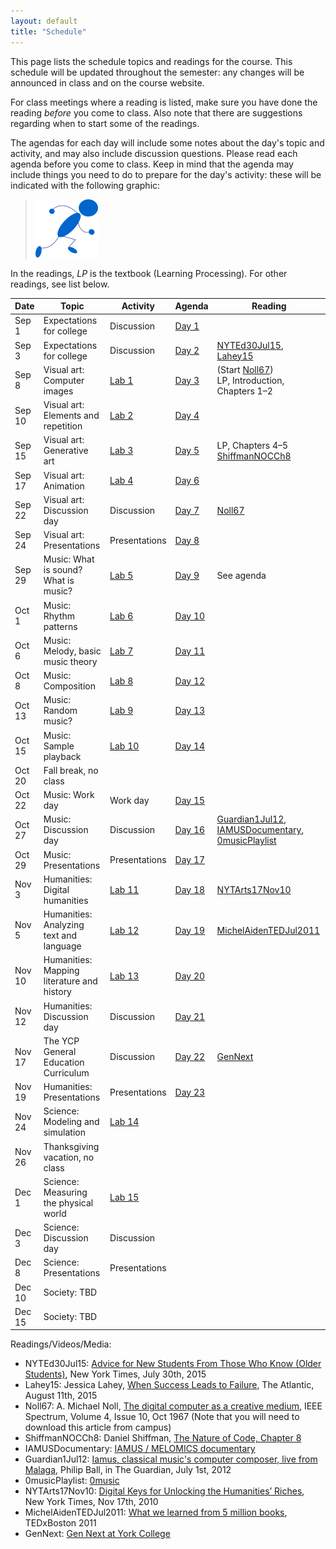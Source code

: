 ```yaml
---
layout: default
title: "Schedule"
---
```


This page lists the schedule topics and readings for the course.  This schedule will be updated throughout the semester: any changes will be announced in class and on the course website.

For class meetings where a reading is listed, make sure you have done the reading *before* you come to class.  Also note that there are suggestions regarding when to start some of the readings.

The agendas for each day will include some notes about the day's topic and activity, and may also include discussion questions.  Please read each agenda before you come to class.  Keep in mind that the agenda may include things you need to do to prepare for the day's activity: these will be indicated with the following graphic:

> <a href="https://www.youtube.com/watch?v=J8Ofr0IKiZg"><img src="agenda/img/getready.png" alt="Get ready!"></a>

In the readings, *LP* is the textbook (Learning Processing).  For other readings, see list below.

Date | Topic | Activity | Agenda | Reading
---- | ----- | -------- | -------| -------
Sep 1 | Expectations for college | Discussion | [Day 1](agenda/day01.html) | 
Sep 3 | Expectations for college | Discussion | [Day 2](agenda/day02.html) | [NYTEd30Jul15](http://www.nytimes.com/2015/08/02/education/edlife/advice-for-new-students-from-those-who-know-old-students.html), [Lahey15](http://www.theatlantic.com/education/archive/2015/08/when-success-leads-to-failure/400925/)
Sep 8 | Visual art: Computer images | [Lab 1](labs/lab01.html) | [Day 3](agenda/day03.html) | (Start [Noll67](http://ieeexplore.ieee.org/xpl/articleDetails.jsp?arnumber=5217127))<br> LP, Introduction, Chapters 1&ndash;2
Sep 10 | Visual art: Elements and repetition | [Lab 2](labs/lab02.html) | [Day 4](agenda/day04.html) | 
Sep 15 | Visual art: Generative art | [Lab 3](labs/lab03.html) | [Day 5](agenda/day05.html) | LP, Chapters 4&ndash;5<br>[ShiffmanNOCCh8](http://natureofcode.com/book/chapter-8-fractals/)
Sep 17 | Visual art: Animation | [Lab 4](labs/lab04.html) | [Day 6](agenda/day06.html) | 
Sep 22 | Visual art: Discussion day | Discussion | [Day 7](agenda/day07.html) | [Noll67](http://ieeexplore.ieee.org/xpl/articleDetails.jsp?arnumber=5217127&queryText=the+digital+computer+as+a+creative+medium&newsearch=true&searchField=Search_All)
Sep 24 | Visual art: Presentations | Presentations | [Day 8](agenda/day08.html)
Sep 29 | Music: What is sound? What is music? | [Lab 5](labs/lab05.html) | [Day 9](agenda/day09.html) | See agenda
Oct 1 | Music: Rhythm patterns | [Lab 6](labs/lab06.html) | [Day 10](agenda/day10.html)
Oct 6 | Music: Melody, basic music theory | [Lab 7](labs/lab07.html) | [Day 11](agenda/day11.html)
Oct 8 | Music: Composition | [Lab 8](labs/lab08.html) | [Day 12](agenda/day12.html)
Oct 13 | Music: Random music? | [Lab 9](labs/lab09.html) | [Day 13](agenda/day13.html)
Oct 15 | Music: Sample playback | [Lab 10](labs/lab10.html) | [Day 14](agenda/day14.html)
Oct 20 | Fall break, no class
Oct 22 | Music: Work day | Work day | [Day 15](agenda/day15.html)
Oct 27 | Music: Discussion day | Discussion | [Day 16](agenda/day16.html) |  [Guardian1Jul12](http://www.theguardian.com/music/2012/jul/01/iamus-computer-composes-classical-music), [IAMUSDocumentary](https://www.youtube.com/watch?v=ETGDbWvWCbM), [0musicPlaylist](https://www.youtube.com/watch?v=SxvV5zn7e9s)
Oct 29 | Music: Presentations | Presentations | [Day 17](agenda/day17.html)
Nov 3 | Humanities: Digital humanities | [Lab 11](labs/lab11.html) | [Day 18](agenda/day18.html) | [NYTArts17Nov10](http://www.nytimes.com/2010/11/17/arts/17digital.html)
Nov 5 | Humanities: Analyzing text and language | [Lab 12](labs/lab12.html) | [Day 19](agenda/day19.html) | [MichelAidenTEDJul2011](https://www.ted.com/talks/what_we_learned_from_5_million_books?language=en#t-512521)
Nov 10 | Humanities: Mapping literature and history | [Lab 13](labs/lab13.html) | [Day 20](agenda/day20.html)
Nov 12 | Humanities: Discussion day | Discussion | [Day 21](agenda/day21.html)
Nov 17 | The YCP General Education Curriculum | Discussion | [Day 22](agenda/day22.html) | [GenNext](http://www.ycp.edu/academics/gen-next/)
Nov 19 | Humanities: Presentations | Presentations | [Day 23](agenda/day23.html)
Nov 24 | Science: Modeling and simulation | [Lab 14](labs/lab14.html)
Nov 26 | Thanksgiving vacation, no class
Dec 1 | Science: Measuring the physical world | [Lab 15](labs/lab15.html)
Dec 3 | Science: Discussion day | Discussion
Dec 8 | Science: Presentations | Presentations
Dec 10 | Society: TBD
Dec 15 | Society: TBD

Readings/Videos/Media:

* NYTEd30Jul15: [Advice for New Students From Those Who Know (Older Students)](http://www.nytimes.com/2015/08/02/education/edlife/advice-for-new-students-from-those-who-know-old-students.html), New York Times, July 30th, 2015
* Lahey15: Jessica Lahey, [When Success Leads to Failure](http://www.theatlantic.com/education/archive/2015/08/when-success-leads-to-failure/400925/), The Atlantic, August 11th, 2015
* Noll67: A. Michael Noll, [The digital computer as a creative medium](http://ieeexplore.ieee.org/xpl/articleDetails.jsp?arnumber=5217127), IEEE Spectrum, Volume 4, Issue 10, Oct 1967 (Note that you will need to download this article from campus)
* ShiffmanNOCCh8: Daniel Shiffman, [The Nature of Code, Chapter 8](http://natureofcode.com/book/chapter-8-fractals/)
* IAMUSDocumentary: [IAMUS / MELOMICS documentary](https://www.youtube.com/watch?v=ETGDbWvWCbM)
* Guardian1Jul12: [Iamus, classical music's computer composer, live from Malaga](http://www.theguardian.com/music/2012/jul/01/iamus-computer-composes-classical-music), Philip Ball, in The Guardian, July 1st, 2012
* 0musicPlaylist: [0music](https://www.youtube.com/watch?v=SxvV5zn7e9s)
* NYTArts17Nov10: [Digital Keys for Unlocking the Humanities’ Riches](http://www.nytimes.com/2010/11/17/arts/17digital.html), New York Times, Nov 17th, 2010
* MichelAidenTEDJul2011: [What we learned from 5 million books](https://www.ted.com/talks/what_we_learned_from_5_million_books?language=en#t-512521), TEDxBoston 2011
* GenNext: [Gen Next at York College](http://www.ycp.edu/academics/gen-next/)

<!--
Sep 1  |
Sep 6 |
Sep 8 |
Sep 15 |
Sep 17 |
Sep 22 |
Sep 24 |
Sep 29 |
Oct 1 |
Oct 6 |
Oct 8 |
Oct 13 |
Oct 15 |
Oct 20 | *No class* &mdash; fall break
Oct 22 |
Oct 27 |
Oct 29 |
Nov 3 |
Nov 5 |
Nov 10 |
Nov 12 |
Nov 17 |
Nov 19 |
Nov 24 |
Nov 26 | *No class* &mdash; Thanksgiving break
Dec 1 |
Dec 3 |
Dec 8 |
Dec 10 |
-->

<!-- vim:set wrap: ­-->
<!-- vim:set linebreak: -->
<!-- vim:set nolist: -->
